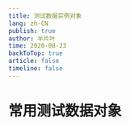 ```yaml
---
title: 测试数据实例对象
lang: zh-CN
publish: true
author: 半片叶
time: 2020-08-23
backToTop: true
article: false
timeline: false
---
```


# 常用测试数据对象


